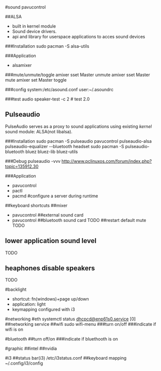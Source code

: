 #sound
pavucontrol

##ALSA
- built in kernel module
- Sound device drivers.
- api and library for userspace applications to acces sound devices

###Installation
sudo pacman -S alsa-utils

###Application
- alsamixer

###mute/unmute/toggle
amixer sset Master unmute
amixer sset Master mute
amixer set Master toggle

###config
system:/etc/asound.conf
user:~/.asoundrc

###test audio
speaker-test -c 2 # test 2.0

## Pulseaudio
PulseAudio serves as a proxy to sound applications using existing _kernel_ sound module: ALSA(not libalsa).

###Installation
sudo pacman -S pulseaudio pavucontrol pulseaudio-alsa pulseaudio-equalizer
--bluetooth headset
sudo pacman -S pulseaudio-bluetooth bluez bluez-lib bluez-utils

###Debug
pulseaudio -vvv
http://www.pclinuxos.com/forum/index.php?topic=135912.30

###Application
- pavucontrol
- pactl
- pacmd     #configure a server during runtime

##keyboard shortcuts
##mixer
- pavucontrol
##external sound card
- pavucontrol
##bluetooth sound card
TODO
##restart default mute
TODO
## lower application sound level
TODO
## heaphones disable speakers
TODO

#backlight
- shortcut: fn(windows)+page up/down
- application: light
- keymapping configured with i3

#networking
#eth
systemctl status dhcpcd@enp61s0.service                                                                          [0]
##networking service
##wifi
sudo wifi-menu
###turn on/off
###indicate if wifi is on

#bluetooth
##turn off/on
###indicate if bluethooth is on

#graphic
##intel
##nvidia

#i3
##status bar(i3)
/etc/i3status.conf
##keyboard mapping
~/.config/i3/config
